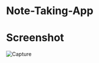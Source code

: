 ﻿# Note-Taking-App
# Screenshot
![Capture](https://user-images.githubusercontent.com/90635024/220166707-2e0fe422-ecfa-4ad8-b584-ba97bc6c2253.PNG)

